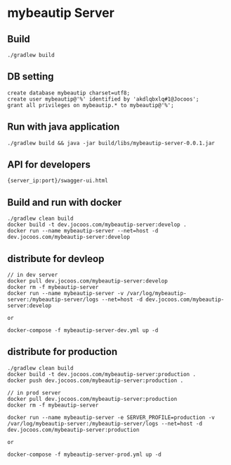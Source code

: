 # mybeautip Server #

## Build ##
```
./gradlew build
```

## DB setting ##
```
create database mybeautip charset=utf8;
create user mybeautip@'%' identified by 'akdlqbxlq#1@Jocoos';
grant all privileges on mybeautip.* to mybeautip@'%';
```

## Run with java application ##
```
./gradlew build && java -jar build/libs/mybeautip-server-0.0.1.jar

```

## API for developers ##

```
{server_ip:port}/swagger-ui.html
```


## Build and run with docker ##
```
./gradlew clean build
docker build -t dev.jocoos.com/mybeautip-server:develop .
docker run --name mybeautip-server --net=host -d dev.jocoos.com/mybeautip-server:develop
```

## distribute for devleop ##
```
// in dev server
docker pull dev.jocoos.com/mybeautip-server:develop
docker rm -f mybeautip-server
docker run --name mybeautip-server -v /var/log/mybeautip-server:/mybeautip-server/logs --net=host -d dev.jocoos.com/mybeautip-server:develop

or

docker-compose -f mybeautip-server-dev.yml up -d

```

## distribute for production ##
```
./gradlew clean build
docker build -t dev.jocoos.com/mybeautip-server:production .
docker push dev.jocoos.com/mybeautip-server:production .

// in prod server
docker pull dev.jocoos.com/mybeautip-server:production
docker rm -f mybeautip-server

docker run --name mybeautip-server -e SERVER_PROFILE=production -v /var/log/mybeautip-server:/mybeautip-server/logs --net=host -d dev.jocoos.com/mybeautip-server:production

or

docker-compose -f mybeautip-server-prod.yml up -d
```
